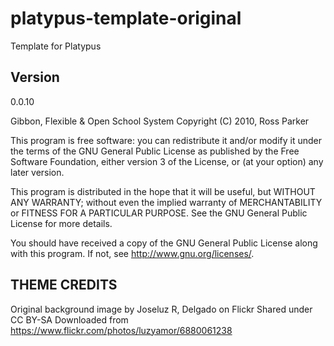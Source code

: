 # platypus-template-original
Template for Platypus


Version
-------
0.0.10

Gibbon, Flexible & Open School System
Copyright (C) 2010, Ross Parker

This program is free software: you can redistribute it and/or modify
it under the terms of the GNU General Public License as published by
the Free Software Foundation, either version 3 of the License, or
(at your option) any later version.

This program is distributed in the hope that it will be useful,
but WITHOUT ANY WARRANTY; without even the implied warranty of
MERCHANTABILITY or FITNESS FOR A PARTICULAR PURPOSE.  See the
GNU General Public License for more details.

You should have received a copy of the GNU General Public License
along with this program.  If not, see <http://www.gnu.org/licenses/>.


THEME CREDITS
-------------
Original background image by Joseluz R, Delgado on Flickr
	Shared under CC BY-SA
	Downloaded from https://www.flickr.com/photos/luzyamor/6880061238